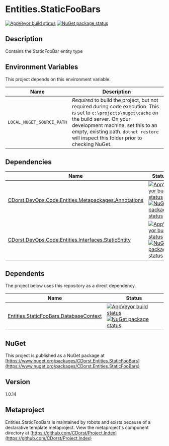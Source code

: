 # Entities.StaticFooBars

[![AppVeyor build status](https://img.shields.io/appveyor/ci/cdorst/entities-staticfoobars.svg?label=AppVeyor&style=for-the-badge)](https://ci.appveyor.com/project/cdorst/entities-staticfoobars)
[![NuGet package status](https://img.shields.io/nuget/v/CDorst.Entities.StaticFooBars.svg?label=NuGet&style=for-the-badge)](https://www.nuget.org/packages/CDorst.Entities.StaticFooBars)

## Description

Contains the StaticFooBar entity type

## Environment Variables

This project depends on this environment variable:

Name | Description
---- | -----------
`LOCAL_NUGET_SOURCE_PATH` | *Required* to build the project, but not required during code execution. This is set to `c:\projects\nuget\cache` on the build server. On your development machine, set this to an empty, existing path. `dotnet restore` will inspect this folder prior to checking NuGet.

## Dependencies

Name | Status
---- | ------
[CDorst.DevOps.Code.Entities.Metapackages.Annotations](https://github.com/CDorst/DevOps.Code.Entities.Metapackages.Annotations) | [![AppVeyor build status](https://img.shields.io/appveyor/ci/cdorst/devops-code-entities-metapackages-annotations.svg?label=AppVeyor&style=flat-square)](https://ci.appveyor.com/project/cdorst/devops-code-entities-metapackages-annotations) [![NuGet package status](https://img.shields.io/nuget/v/CDorst.DevOps.Code.Entities.Metapackages.Annotations.svg?label=NuGet&style=flat-square)](https://www.nuget.org/packages/CDorst.DevOps.Code.Entities.Metapackages.Annotations)
[CDorst.DevOps.Code.Entities.Interfaces.StaticEntity](https://github.com/CDorst/DevOps.Code.Entities.Interfaces.StaticEntity) | [![AppVeyor build status](https://img.shields.io/appveyor/ci/cdorst/devops-code-entities-interfaces-staticentity.svg?label=AppVeyor&style=flat-square)](https://ci.appveyor.com/project/cdorst/devops-code-entities-interfaces-staticentity) [![NuGet package status](https://img.shields.io/nuget/v/CDorst.DevOps.Code.Entities.Interfaces.StaticEntity.svg?label=NuGet&style=flat-square)](https://www.nuget.org/packages/CDorst.DevOps.Code.Entities.Interfaces.StaticEntity)

## Dependents

The project below uses this repository as a direct dependency.

Name | Status
---- | ------
[Entities.StaticFooBars.DatabaseContext](https://github.com/CDorst/Entities.StaticFooBars.DatabaseContext) | [![AppVeyor build status](https://img.shields.io/appveyor/ci/cdorst/entities-staticfoobars-databasecontext.svg?label=AppVeyor&style=flat-square)](https://ci.appveyor.com/project/cdorst/entities-staticfoobars-databasecontext) [![NuGet package status](https://img.shields.io/nuget/v/CDorst.Entities.StaticFooBars.DatabaseContext.svg?label=NuGet&style=flat-square)](https://www.nuget.org/packages/CDorst.Entities.StaticFooBars.DatabaseContext)

## NuGet


This project is published as a NuGet package at [https://www.nuget.org/packages/CDorst.Entities.StaticFooBars](https://www.nuget.org/packages/CDorst.Entities.StaticFooBars)

## Version

1.0.14

## Metaproject

Entities.StaticFooBars is maintained by robots and exists because of a declarative template metaproject. View the metaproject's component directory at [https://github.com/CDorst/Project.Index](https://github.com/CDorst/Project.Index)

